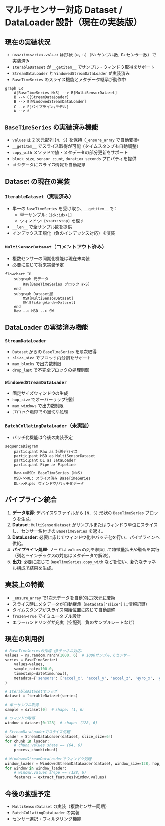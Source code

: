 # マルチセンサー対応 Dataset / DataLoader 設計（現在の実装版）

## 現在の実装状況

- `BaseTimeSeries.values` は形状 `[N, S]`（N: サンプル数, S: センサー数）で実装済み
- `IterableDataset` が `__getitem__` でサンプル・ウィンドウ取得をサポート
- `StreamDataLoader` と `WindowedStreamDataLoader` が実装済み
- `BaseTimeSeries` のスライス機能とメタデータ継承が動作中

```mermaid
graph LR
    A[BaseTimeSeries N×S] --> B[MultiSensorDataset]
    B --> C[StreamDataLoader]
    B --> D[WindowedStreamDataLoader]
    C --> E[パイプライン/モデル]
    D --> E
```

## `BaseTimeSeries` の実装済み機能

- `values` は 2 次元配列 `[N, S]` を保持（`_ensure_array` で自動変換）
- `__getitem__` でスライス取得が可能（タイムスタンプも自動調整）
- `copy_with` メソッドで値・メタデータの部分更新をサポート
- `block_size`, `sensor_count`, `duration_seconds` プロパティを提供
- メタデータにスライス情報を自動記録

## Dataset の現在の実装

### `IterableDataset`（実装済み）

- 単一の `BaseTimeSeries` を受け取り、`__getitem__` で：
  - 単一サンプル: `[idx:idx+1]`
  - ウィンドウ: `[start:stop]`
  を返す
- `__len__` で全サンプル数を提供
- インデックス正規化（負のインデックス対応）を実装

### `MultiSensorDataset`（コメントアウト済み）

- 複数センサーの同期化機能は現在未実装
- 必要に応じて将来実装予定

```mermaid
flowchart TB
    subgraph 元データ
        Raw[BaseTimeSeries ブロック N×S]
    end
    subgraph Dataset層
        MSD[MultiSensorDataset]
        SW[SlidingWindowDataset]
    end
    Raw --> MSD --> SW
```

## DataLoader の実装済み機能

### `StreamDataLoader`

- `Dataset` からの `BaseTimeSeries` を順次取得
- `slice_size` でブロック内分割をサポート
- `max_blocks` で出力数制限
- `drop_last` で不完全ブロックの処理制御

### `WindowedStreamDataLoader`

- 固定サイズウィンドウの生成
- `hop_size` でオーバーラップ制御
- `max_windows` で出力数制限
- ブロック境界での適切な処理

### `BatchCollatingDataLoader`（未実装）

- バッチ化機能は今後の実装予定

```mermaid
sequenceDiagram
    participant Raw as 計測デバイス
    participant MSD as MultiSensorDataset
    participant DL as DataLoader
    participant Pipe as Pipeline

    Raw->>MSD: BaseTimeSeries (N×S)
    MSD->>DL: スライス済み BaseTimeSeries
    DL->>Pipe: ウィンドウ/バッチ化データ
```

## パイプライン統合

1. **データ取得**: デバイスやファイルから `[N, S]` 形状の `BaseTimeSeries` ブロックを生成。
2. **Dataset**: `MultiSensorDataset` がサンプルまたはウィンドウ単位にスライスし、センサー名付きの `BaseTimeSeries` を返す。
3. **DataLoader**: 必要に応じてウィンドウ化やバッチ化を行い、パイプラインへ供給。
4. **パイプライン処理**: ノードは `values` の列を参照して特徴量抽出や融合を実行（列名→インデックスの対応はメタデータで解決）。
5. **出力**: 必要に応じて `BaseTimeSeries.copy_with` などを使い、新たなチャネル構成で結果を生成。

## 実装上の特徴

- `_ensure_array` で1次元データを自動的に2次元に変換
- スライス時にメタデータが自動継承（`metadata['slice']` に情報記録）
- タイムスタンプがスライス開始位置に応じて自動調整
- `frozen=True` でイミュータブル設計
- エラーハンドリングが充実（空配列、負のサンプルレートなど）

## 現在の利用例

```python
# BaseTimeSeriesの作成（多チャネル対応）
values = np.random.randn(1000, 6)  # 1000サンプル、6センサー
series = BaseTimeSeries(
    values=values,
    sample_rate=100.0,
    timestamp=datetime.now(),
    metadata={'sensors': ['accel_x', 'accel_y', 'accel_z', 'gyro_x', 'gyro_y', 'gyro_z']}
)

# IterableDatasetでラップ
dataset = IterableDataset(series)

# 単一サンプル取得
sample = dataset[0]  # shape: (1, 6)

# ウィンドウ取得
window = dataset[0:128]  # shape: (128, 6)

# StreamDataLoaderでスライス処理
loader = StreamDataLoader(dataset, slice_size=64)
for chunk in loader:
    # chunk.values shape == (64, 6)
    process_chunk(chunk)

# WindowedStreamDataLoaderでウィンドウ処理
window_loader = WindowedStreamDataLoader(dataset, window_size=128, hop_size=64)
for window in window_loader:
    # window.values shape == (128, 6)
    features = extract_features(window.values)
```

## 今後の拡張予定

- `MultiSensorDataset` の実装（複数センサー同期）
- `BatchCollatingDataLoader` の実装
- センサー選択・フィルタリング機能
